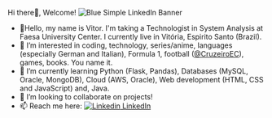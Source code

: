 Hi there👋, Welcome!
![Blue Simple LinkedIn Banner](https://github.com/vitor-dornela/vitor-dornela/assets/149430048/4695e439-7026-486b-b111-3cb39d5f7a54)

- 👋Hello, my name is Vitor. I'm taking a Technologist in System Analysis at Faesa University Center. I currently live in Vitória, Espirito Santo (Brazil).
- 👀 I’m interested in coding, technology, series/anime, languages (especially German and Italian), Formula 1, football ([@CruzeiroEC](https://www.cruzeiro.com.br/)), games, books. You name it.
- 🌱 I’m currently learning Python (Flask, Pandas), Databases (MySQL, Oracle, MongoDB), Cloud (AWS, Oracle), Web development (HTML, CSS and JavaScript) and, Java.
- 💞️ I’m looking to collaborate on projects!
- 📫 Reach me here: [![Linkedin](https://i.stack.imgur.com/gVE0j.png) LinkedIn](https://www.linkedin.com/in/vitor-dornela/)

<!---
vitor-dornela/vitor-dornela is a ✨ special ✨ repository because its `README.md` (this file) appears on your GitHub profile.
You can click the Preview link to take a look at your changes.
--->
